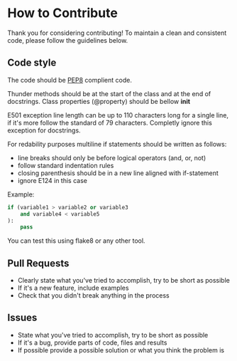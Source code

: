 # How to Contribute
Thank you for considering contributing! To maintain a clean and consistent code, please follow the guidelines below.

## Code style
The code should be [PEP8](https://peps.python.org/pep-0008/) complient code.

Thunder methods should be at the start of the class and at the end of docstrings.
Class properties (@property) should be bellow __init__ 

E501 exception line length can be up to 110 characters long for a single line, if it's more follow the standard of 79 characters. Completly ignore this exception for docstrings.

For redability purposes multiline if statements should be written as follows:
- line breaks should only be before logical operators (and, or, not)
- follow standard indentation rules
- closing parenthesis should be in a new line aligned with if-statement
- ignore E124 in this case

Example:
```python
if (variable1 > variable2 or variable3
    and variable4 < variable5
):
    pass
```

You can test this using flake8 or any other tool.

## Pull Requests
- Clearly state what you've tried to accomplish, try to be short as possible
- If it's a new feature, include examples
- Check that you didn't break anything in the process

## Issues
- State what you've tried to accomplish, try to be short as possible
- If it's a bug, provide parts of code, files and results
- If possible provide a possible solution or what you think the problem is